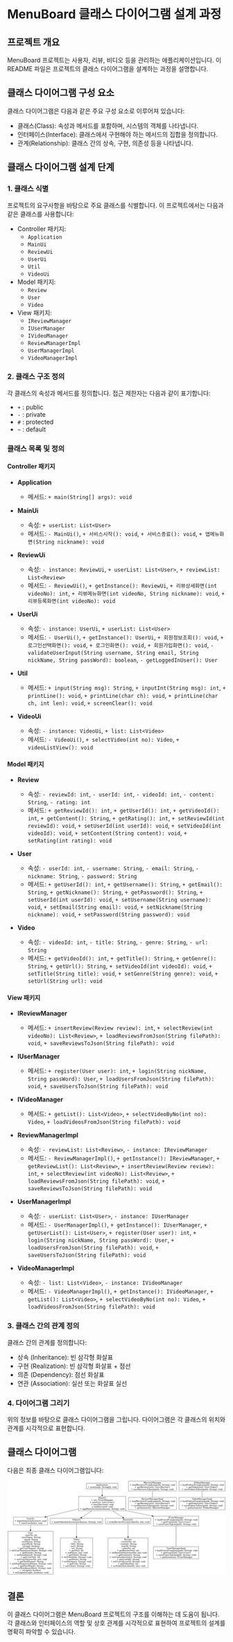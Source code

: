 # MenuBoard 클래스 다이어그램 설계 과정

## 프로젝트 개요
MenuBoard 프로젝트는 사용자, 리뷰, 비디오 등을 관리하는 애플리케이션입니다. 이 README 파일은 프로젝트의 클래스 다이어그램을 설계하는 과정을 설명합니다.

## 클래스 다이어그램 구성 요소
클래스 다이어그램은 다음과 같은 주요 구성 요소로 이루어져 있습니다:
- 클래스(Class): 속성과 메서드를 포함하며, 시스템의 객체를 나타냅니다.
- 인터페이스(Interface): 클래스에서 구현해야 하는 메서드의 집합을 정의합니다.
- 관계(Relationship): 클래스 간의 상속, 구현, 의존성 등을 나타냅니다.

## 클래스 다이어그램 설계 단계

### 1. 클래스 식별
프로젝트의 요구사항을 바탕으로 주요 클래스를 식별합니다. 이 프로젝트에서는 다음과 같은 클래스를 사용합니다:
- Controller 패키지:
  - `Application`
  - `MainUi`
  - `ReviewUi`
  - `UserUi`
  - `Util`
  - `VideoUi`
- Model 패키지:
  - `Review`
  - `User`
  - `Video`
- View 패키지:
  - `IReviewManager`
  - `IUserManager`
  - `IVideoManager`
  - `ReviewManagerImpl`
  - `UserManagerImpl`
  - `VideoManagerImpl`

### 2. 클래스 구조 정의
각 클래스의 속성과 메서드를 정의합니다. 접근 제한자는 다음과 같이 표기합니다:
- `+` : public
- `-` : private
- `#` : protected
- `~` : default

### 클래스 목록 및 정의
#### Controller 패키지
- **Application**
  - 메서드: `+ main(String[] args): void`

- **MainUi**
  - 속성: `+ userList: List<User>`
  - 메서드: `- MainUi()`, `+ 서비스시작(): void`, `+ 서비스종료(): void`, `+ 앱메뉴화면(String nickname): void`

- **ReviewUi**
  - 속성: `- instance: ReviewUi`, `+ userList: List<User>`, `+ reviewList: List<Review>`
  - 메서드: `- ReviewUi()`, `+ getInstance(): ReviewUi`, `+ 리뷰상세화면(int videoNo): int`, `+ 리뷰메뉴화면(int videoNo, String nickname): void`, `+ 리뷰등록화면(int videoNo): void`

- **UserUi**
  - 속성: `- instance: UserUi`, `+ userList: List<User>`
  - 메서드: `- UserUi()`, `+ getInstance(): UserUi`, `+ 회원정보조회(): void`, `+ 로그인선택화면(): void`, `+ 로그인화면(): void`, `+ 회원가입화면(): void`, `- validateUserInput(String username, String email, String nickName, String passWord): boolean`, `- getLoggedInUser(): User`

- **Util**
  - 메서드: `+ input(String msg): String`, `+ inputInt(String msg): int`, `+ printLine(): void`, `+ printLine(char ch): void`, `+ printLine(char ch, int len): void`, `+ screenClear(): void`

- **VideoUi**
  - 속성: `- instance: VideoUi`, `+ list: List<Video>`
  - 메서드: `- VideoUi()`, `+ selectVideo(int no): Video`, `+ videoListView(): void`

#### Model 패키지
- **Review**
  - 속성: `- reviewId: int`, `- userId: int`, `- videoId: int`, `- content: String`, `- rating: int`
  - 메서드: `+ getReviewId(): int`, `+ getUserId(): int`, `+ getVideoId(): int`, `+ getContent(): String`, `+ getRating(): int`, `+ setReviewId(int reviewId): void`, `+ setUserId(int userId): void`, `+ setVideoId(int videoId): void`, `+ setContent(String content): void`, `+ setRating(int rating): void`

- **User**
  - 속성: `- userId: int`, `- username: String`, `- email: String`, `- nickname: String`, `- password: String`
  - 메서드: `+ getUserId(): int`, `+ getUsername(): String`, `+ getEmail(): String`, `+ getNickname(): String`, `+ getPassword(): String`, `+ setUserId(int userId): void`, `+ setUsername(String username): void`, `+ setEmail(String email): void`, `+ setNickname(String nickname): void`, `+ setPassword(String password): void`

- **Video**
  - 속성: `- videoId: int`, `- title: String`, `- genre: String`, `- url: String`
  - 메서드: `+ getVideoId(): int`, `+ getTitle(): String`, `+ getGenre(): String`, `+ getUrl(): String`, `+ setVideoId(int videoId): void`, `+ setTitle(String title): void`, `+ setGenre(String genre): void`, `+ setUrl(String url): void`

#### View 패키지
- **IReviewManager**
  - 메서드: `+ insertReview(Review review): int`, `+ selectReview(int videoNo): List<Review>`, `+ loadReviewsFromJson(String filePath): void`, `+ saveReviewsToJson(String filePath): void`

- **IUserManager**
  - 메서드: `+ register(User user): int`, `+ login(String nickName, String passWord): User`, `+ loadUsersFromJson(String filePath): void`, `+ saveUsersToJson(String filePath): void`

- **IVideoManager**
  - 메서드: `+ getList(): List<Video>`, `+ selectVideoByNo(int no): Video`, `+ loadVideosFromJson(String filePath): void`

- **ReviewManagerImpl**
  - 속성: `- reviewList: List<Review>`, `- instance: IReviewManager`
  - 메서드: `- ReviewManagerImpl()`, `+ getInstance(): IReviewManager`, `+ getReviewList(): List<Review>`, `+ insertReview(Review review): int`, `+ selectReview(int videoNo): List<Review>`, `+ loadReviewsFromJson(String filePath): void`, `+ saveReviewsToJson(String filePath): void`

- **UserManagerImpl**
  - 속성: `- userList: List<User>`, `- instance: IUserManager`
  - 메서드: `- UserManagerImpl()`, `+ getInstance(): IUserManager`, `+ getUserList(): List<User>`, `+ register(User user): int`, `+ login(String nickName, String passWord): User`, `+ loadUsersFromJson(String filePath): void`, `+ saveUsersToJson(String filePath): void`

- **VideoManagerImpl**
  - 속성: `- list: List<Video>`, `- instance: IVideoManager`
  - 메서드: `- VideoManagerImpl()`, `+ getInstance(): IVideoManager`, `+ getList(): List<Video>`, `+ selectVideoByNo(int no): Video`, `+ loadVideosFromJson(String filePath): void`

### 3. 클래스 간의 관계 정의
클래스 간의 관계를 정의합니다:
- 상속 (Inheritance): 빈 삼각형 화살표
- 구현 (Realization): 빈 삼각형 화살표 + 점선
- 의존 (Dependency): 점선 화살표
- 연관 (Association): 실선 또는 화살표 실선

### 4. 다이어그램 그리기
위의 정보를 바탕으로 클래스 다이어그램을 그립니다. 다이어그램은 각 클래스의 위치와 관계를 시각적으로 표현합니다.

## 클래스 다이어그램
다음은 최종 클래스 다이어그램입니다:

![MenuBoard 클래스 다이어그램](MenuBoard_Class_Diagram_Final.png)

## 결론
이 클래스 다이어그램은 MenuBoard 프로젝트의 구조를 이해하는 데 도움이 됩니다. 각 클래스와 인터페이스의 역할 및 상호 관계를 시각적으로 표현하여 프로젝트의 설계를 명확히 파악할 수 있습니다.
